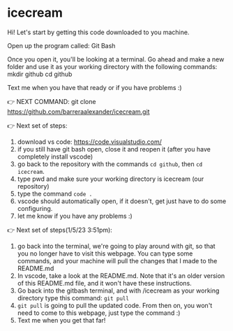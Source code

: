 # icecream

Hi! Let's start by getting this code downloaded to you machine. 

Open up the program called: Git Bash

Once you open it, you'll be looking at a terminal. Go ahead and make a new folder and use it as your working directory with the following commands:
mkdir github
cd github

Text me when you have that ready or if you have problems :)


👉 NEXT COMMAND: git clone https://github.com/barreraalexander/icecream.git

👉 Next set of steps:
  1. download vs code: https://code.visualstudio.com/
  2. if you still have git bash open, close it and reopen it (after you have completely install vscode)
  3. go back to the repository with the commands `cd github`, then `cd icecream`.
  4. type pwd and make sure your working directory is icecream (our repository)
  5. type the command `code .`
  6. vscode should automatically open, if it doesn't, get just have to do some configuring.
  7. let me know if you have any problems :)


👉 Next set of steps(1/5/23 3:51pm):
  1. go back into the terminal, we're going to play around with git, so that you no longer have to visit this webpage. You can type some commands, and your machine will pull the changes that I made to the README.md
  2. In vscode, take a look at the README.md. Note that it's an older version of this README.md file, and it won't have these instructions. 
  3. Go back into the gitbash terminal, and with /icecream as your working directory type this command: `git pull`
  4. `git pull` is going to pull the updated code. From then on, you won't need to come to this webpage, just type the command :)
  5. Text me when you get that far! 
